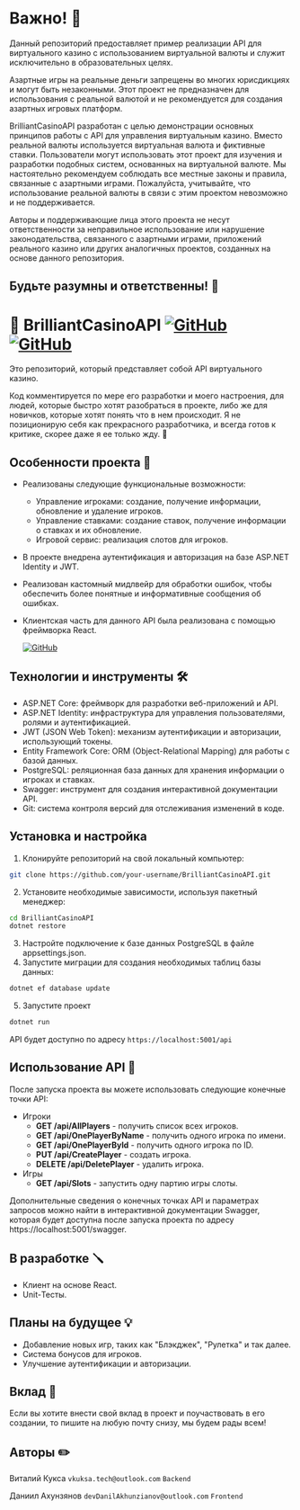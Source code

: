# Важно! :crocodile:
Данный репозиторий предоставляет пример реализации API для виртуального казино с использованием виртуальной валюты и служит исключительно в образовательных целях. 

Азартные игры на реальные деньги запрещены во многих юрисдикциях и могут быть незаконными. Этот проект не предназначен для использования с реальной валютой и не рекомендуется для создания азартных игровых платформ.

BrilliantCasinoAPI разработан с целью демонстрации основных принципов работы с API для управления виртуальным казино. Вместо реальной валюты используется виртуальная валюта и фиктивные ставки. Пользователи могут использовать этот проект для изучения и разработки подобных систем, основанных на виртуальной валюте.
Мы настоятельно рекомендуем соблюдать все местные законы и правила, связанные с азартными играми. Пожалуйста, учитывайте, что использование реальной валюты в связи с этим проектом невозможно и не поддерживается.

Авторы и поддерживающие лица этого проекта не несут ответственности за неправильное использование или нарушение законодательства, связанного с азартными играми, приложений реального казино или других аналогичных проектов, созданных на основе данного репозитория.
## Будьте разумны и ответственны! :raised_hands:

# :game_die: BrilliantCasinoAPI [![GitHub](https://img.shields.io/badge/GitHub-sabexzero-000000?logo=github)](https://github.com/sabexzero) [![GitHub](https://img.shields.io/badge/GitHub-n0sebleeded-000000?logo=github)](https://github.com/n0sebleeded)
Это репозиторий, который представляет собой API виртуального казино.

Код комментируется по мере его разработки и моего настроения, для людей, которые быстро хотят разобраться в проекте, либо же для новичков, которые хотят понять что в нем происходит.
Я не позиционирую себя как прекрасного разработчика, и всегда готов к критике, скорее даже я ее только жду. :telescope:

## Особенности проекта :star2:
* Реализованы следующие функциональные возможности:
  * Управление игроками: создание, получение информации, обновление и удаление игроков.
  * Управление ставками: создание ставок, получение информации о ставках и их обновление.
  * Игровой сервис: реализация слотов для игроков.
* В проекте внедрена аутентификация и авторизация на базе ASP.NET Identity и JWT.
* Реализован кастомный мидлвейр для обработки ошибок, чтобы обеспечить более понятные и информативные сообщения об ошибках.
* Клиентская часть для данного API была реализована с помощью фреймворка React.

  [![GitHub](https://img.shields.io/badge/GitHub-СlientBrilliantСasino-blue?style=flat-square&logo=github)](https://github.com/n0sebleeded/client-brilliant-casino)
## Технологии и инструменты :hammer_and_wrench:
* ASP.NET Core: фреймворк для разработки веб-приложений и API.
* ASP.NET Identity: инфраструктура для управления пользователями, ролями и аутентификацией.
* JWT (JSON Web Token): механизм аутентификации и авторизации, использующий токены.
* Entity Framework Core: ORM (Object-Relational Mapping) для работы с базой данных.
* PostgreSQL: реляционная база данных для хранения информации о игроках и ставках.
* Swagger: инструмент для создания интерактивной документации API.
* Git: система контроля версий для отслеживания изменений в коде.
## Установка и настройка
1. Клонируйте репозиторий на свой локальный компьютер:
```bash
git clone https://github.com/your-username/BrilliantCasinoAPI.git
```
2. Установите необходимые зависимости, используя пакетный менеджер:
```bash
cd BrilliantCasinoAPI
dotnet restore
```
3. Настройте подключение к базе данных PostgreSQL в файле appsettings.json.
4. Запустите миграции для создания необходимых таблиц базы данных:
```bash
dotnet ef database update
```
5. Запустите проект
```bash
dotnet run
```
API будет доступно по адресу `https://localhost:5001/api`
## Использование API 	:microscope:
После запуска проекта вы можете использовать следующие конечные точки API:
* Игроки
    * **GET /api/AllPlayers** - получить список всех игроков.
    * **GET /api/OnePlayerByName** - получить одного игрока по имени.
    * **GET /api/OnePlayerById** - получить одного игрока по ID.
    * **PUT /api/CreatePlayer** - создать игрока.
    * **DELETE /api/DeletePlayer** - удалить игрока.
* Игры
  * **GET /api/Slots** - запустить одну партию игры слоты.

Дополнительные сведения о конечных точках API и параметрах запросов можно найти в интерактивной документации Swagger,
которая будет доступна после запуска проекта по адресу https://localhost:5001/swagger.
## В разработке :screwdriver:
* Клиент на основе React.
* Unit-Тесты.
## Планы на будущее :bulb:
* Добавление новых игр, таких как "Блэкджек", "Рулетка" и так далее.
* Система бонусов для игроков.
* Улучшение аутентификации и авторизации.

## Вклад :rocket:
Если вы хотите внести свой вклад в проект и поучаствовать в его создании, то пишите на любую почту снизу, мы будем рады всем!
## Авторы :pencil2:
Виталий Кукса `vkuksa.tech@outlook.com` `Backend`

Даниил Ахунзянов `devDanilAkhunzianov@outlook.com` `Frontend`

